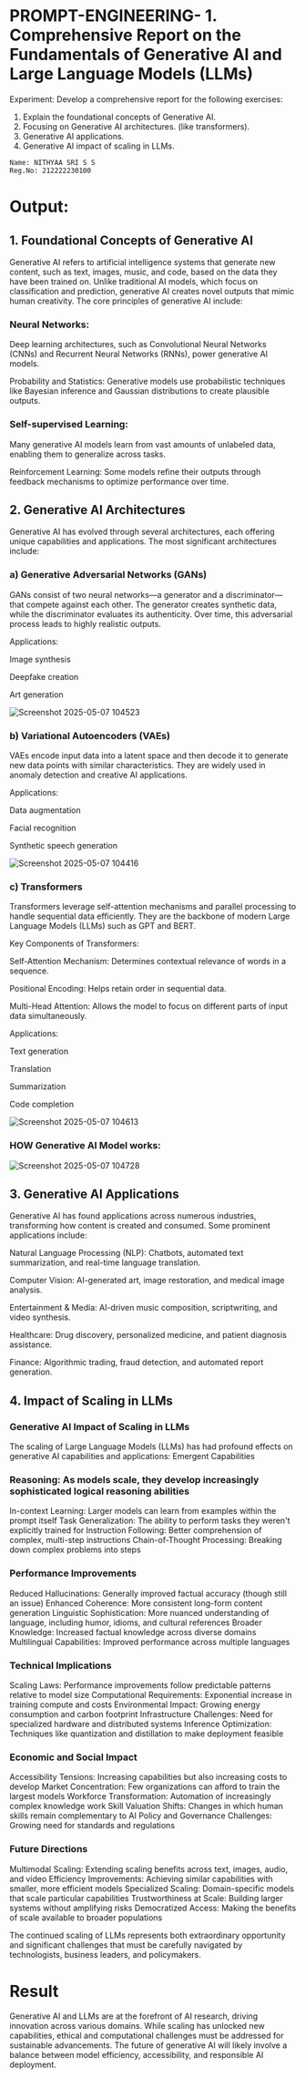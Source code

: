 # PROMPT-ENGINEERING- 1.	Comprehensive Report on the Fundamentals of Generative AI and Large Language Models (LLMs)
Experiment:
Develop a comprehensive report for the following exercises:
1.	Explain the foundational concepts of Generative AI. 
2.	Focusing on Generative AI architectures. (like transformers).
3.	Generative AI applications.
4.	Generative AI impact of scaling in LLMs.

```   
Name: NITHYAA SRI S S
Reg.No: 212222230100
```

# Output:


## 1. Foundational Concepts of Generative AI

Generative AI refers to artificial intelligence systems that generate new content, such as text, images, music, and code, based on the data they have been trained on. Unlike traditional AI models, which focus on classification and prediction, generative AI creates novel outputs that mimic human creativity. The core principles of generative AI include:

### Neural Networks: 
Deep learning architectures, such as Convolutional Neural Networks (CNNs) and Recurrent Neural Networks (RNNs), power generative AI models.

Probability and Statistics: Generative models use probabilistic techniques like Bayesian inference and Gaussian distributions to create plausible outputs.

### Self-supervised Learning: 
Many generative AI models learn from vast amounts of unlabeled data, enabling them to generalize across tasks.

Reinforcement Learning: Some models refine their outputs through feedback mechanisms to optimize performance over time.

## 2. Generative AI Architectures

Generative AI has evolved through several architectures, each offering unique capabilities and applications. The most significant architectures include:

### a) Generative Adversarial Networks (GANs)

GANs consist of two neural networks—a generator and a discriminator—that compete against each other. The generator creates synthetic data, while the discriminator evaluates its authenticity. Over time, this adversarial process leads to highly realistic outputs.

Applications:

Image synthesis

Deepfake creation

Art generation

![Screenshot 2025-05-07 104523](https://github.com/user-attachments/assets/1e4d1023-4f5a-4bba-95c9-b906b80fdbf9)


### b) Variational Autoencoders (VAEs)

VAEs encode input data into a latent space and then decode it to generate new data points with similar characteristics. They are widely used in anomaly detection and creative AI applications.

Applications:

Data augmentation

Facial recognition

Synthetic speech generation


![Screenshot 2025-05-07 104416](https://github.com/user-attachments/assets/2d1c2ff9-912e-469d-aaf7-fa8c2c3cf922)


### c) Transformers

Transformers leverage self-attention mechanisms and parallel processing to handle sequential data efficiently. They are the backbone of modern Large Language Models (LLMs) such as GPT and BERT.

Key Components of Transformers:

Self-Attention Mechanism: Determines contextual relevance of words in a sequence.

Positional Encoding: Helps retain order in sequential data.

Multi-Head Attention: Allows the model to focus on different parts of input data simultaneously.

Applications:

Text generation

Translation

Summarization

Code completion


![Screenshot 2025-05-07 104613](https://github.com/user-attachments/assets/b4cfc6e9-153b-4861-9351-b855e43ba65f)


### HOW Generative AI Model works:
![Screenshot 2025-05-07 104728](https://github.com/user-attachments/assets/f97b96cb-310d-4cc5-9d73-7cceaa0df34c)


## 3. Generative AI Applications

Generative AI has found applications across numerous industries, transforming how content is created and consumed. Some prominent applications include:

Natural Language Processing (NLP): Chatbots, automated text summarization, and real-time language translation.

Computer Vision: AI-generated art, image restoration, and medical image analysis.

Entertainment & Media: AI-driven music composition, scriptwriting, and video synthesis.

Healthcare: Drug discovery, personalized medicine, and patient diagnosis assistance.

Finance: Algorithmic trading, fraud detection, and automated report generation.

## 4. Impact of Scaling in LLMs

### Generative AI Impact of Scaling in LLMs
The scaling of Large Language Models (LLMs) has had profound effects on generative AI capabilities and applications:
Emergent Capabilities

### Reasoning: As models scale, they develop increasingly sophisticated logical reasoning abilities
In-context Learning: Larger models can learn from examples within the prompt itself
Task Generalization: The ability to perform tasks they weren't explicitly trained for
Instruction Following: Better comprehension of complex, multi-step instructions
Chain-of-Thought Processing: Breaking down complex problems into steps

### Performance Improvements

Reduced Hallucinations: Generally improved factual accuracy (though still an issue)
Enhanced Coherence: More consistent long-form content generation
Linguistic Sophistication: More nuanced understanding of language, including humor, idioms, and cultural references
Broader Knowledge: Increased factual knowledge across diverse domains
Multilingual Capabilities: Improved performance across multiple languages

### Technical Implications

Scaling Laws: Performance improvements follow predictable patterns relative to model size
Computational Requirements: Exponential increase in training compute and costs
Environmental Impact: Growing energy consumption and carbon footprint
Infrastructure Challenges: Need for specialized hardware and distributed systems
Inference Optimization: Techniques like quantization and distillation to make deployment feasible

### Economic and Social Impact

Accessibility Tensions: Increasing capabilities but also increasing costs to develop
Market Concentration: Few organizations can afford to train the largest models
Workforce Transformation: Automation of increasingly complex knowledge work
Skill Valuation Shifts: Changes in which human skills remain complementary to AI
Policy and Governance Challenges: Growing need for standards and regulations

### Future Directions

Multimodal Scaling: Extending scaling benefits across text, images, audio, and video
Efficiency Improvements: Achieving similar capabilities with smaller, more efficient models
Specialized Scaling: Domain-specific models that scale particular capabilities
Trustworthiness at Scale: Building larger systems without amplifying risks
Democratized Access: Making the benefits of scale available to broader populations

The continued scaling of LLMs represents both extraordinary opportunity and significant challenges that must be carefully navigated by technologists, business leaders, and policymakers.



# Result
Generative AI and LLMs are at the forefront of AI research, driving innovation across various domains. While scaling has unlocked new capabilities, ethical and computational challenges must be addressed for sustainable advancements. The future of generative AI will likely involve a balance between model efficiency, accessibility, and responsible AI deployment.

